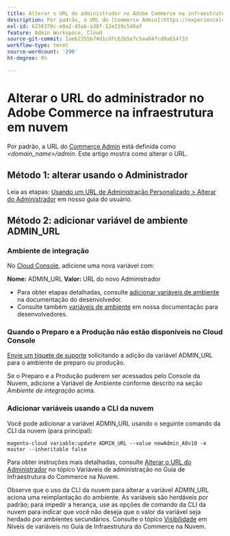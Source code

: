 ```yaml
---
title: Alterar o URL do administrador no Adobe Commerce na infraestrutura em nuvem
description: Por padrão, o URL do [Commerce Admin](https://experienceleague.adobe.com/pt-br/docs/commerce-admin/start/admin/admin) é definido como *&lt;domain_name&gt;/admin*. Este artigo mostra como alterar o URL.
exl-id: 6236370c-e0a2-45a6-a38f-12e219c540af
feature: Admin Workspace, Cloud
source-git-commit: 2aeb2355b74d1cdfc62b5e7c5aa04fcd0a654733
workflow-type: tm+mt
source-wordcount: '290'
ht-degree: 0%

---
```


# Alterar o URL do administrador no Adobe Commerce na infraestrutura em nuvem

Por padrão, a URL do [Commerce Admin](https://experienceleague.adobe.com/docs/commerce-admin/start/admin/admin.html?lang=pt-BR) está definida como *&lt;domain\_name>/admin*. Este artigo mostra como alterar o URL.

## Método 1: alterar usando o Administrador

Leia as etapas: [Usando um URL de Administração Personalizado > Alterar do Administrador](https://experienceleague.adobe.com/docs/commerce-admin/stores-sales/site-store/store-urls.html?lang=pt-BR#use-a-custom-admin-url) em nosso guia do usuário.

## Método 2: adicionar variável de ambiente ADMIN\_URL

### Ambiente de integração

No [Cloud Console](https://experienceleague.adobe.com/docs/commerce-cloud-service/user-guide/project/overview.html?lang=pt-BR), adicione uma nova variável com:

**Nome:** ADMIN\_URL **Valor:** URL do novo Administrador

* Para obter etapas detalhadas, consulte [adicionar variáveis de ambiente](https://experienceleague.adobe.com/docs/commerce-cloud-service/user-guide/project/overview.html?lang=pt-BR#configure-environment) na documentação do desenvolvedor.
* Consulte também [variáveis de ambiente](https://experienceleague.adobe.com/docs/commerce-cloud-service/user-guide/configure/env/stage/variables-admin.html?lang=pt-BR) em nossa documentação para desenvolvedores.

### Quando o Preparo e a Produção não estão disponíveis no Cloud Console

[Envie um tíquete de suporte](/help/help-center-guide/help-center/magento-help-center-user-guide.md#submit-ticket) solicitando a adição da variável ADMIN\_URL para o ambiente de preparo ou produção.

Se o Preparo e a Produção puderem ser acessados pelo Console da Nuvem, adicione a Variável de Ambiente conforme descrito na seção *Ambiente de integração* acima.

### Adicionar variáveis usando a CLI da nuvem

Você pode adicionar a variável ADMIN\_URL usando o seguinte comando da CLI da nuvem (para principal):

`magento-cloud variable:update ADMIN_URL --value newAdmin_A8v10 -e master --inheritable false`

Para obter instruções mais detalhadas, consulte [Alterar o URL do Administrador](https://experienceleague.adobe.com/docs/commerce-cloud-service/user-guide/configure/env/stage/variables-admin.html?lang=pt-BR#change-the-admin-url) no tópico Variáveis de administração no Guia de Infraestrutura do Commerce na Nuvem.

Observe que o uso da CLI da nuvem para alterar a variável ADMIN\_URL aciona uma reimplantação do ambiente. As variáveis são herdáveis por padrão; para impedir a herança, use as opções de comando da CLI da nuvem para indicar que você não deseja que o valor da variável seja herdado por ambientes secundários. Consulte o tópico [Visibilidade](https://experienceleague.adobe.com/docs/commerce-cloud-service/user-guide/configure/env/variable-levels.html?lang=pt-BR#visibility) em Níveis de variáveis no Guia de Infraestrutura do Commerce na Nuvem.

